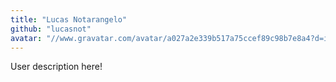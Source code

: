 ```yaml
---
title: "Lucas Notarangelo"
github: "lucasnot"
avatar: "//www.gravatar.com/avatar/a027a2e339b517a75ccef89c98b7e8a4?d=identicon"
---
```


User description here!
